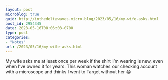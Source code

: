 ```yaml
---
layout: post
microblog: true
guid: http://inthedeltawaves.micro.blog/2023/05/16/my-wife-asks.html
post_id: 2954345
date: 2023-05-16T08:06:03-0700
type: post
categories:
- "Notes"
url: /2023/05/16/my-wife-asks.html
---
```

My wife asks me at least once per week if the shirt I’m wearing is new, even when I’ve owned it for years. This woman watches our checking account with a microscope and thinks I went to Target without her 😂
